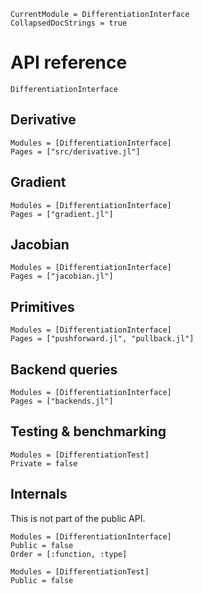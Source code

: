 ```@meta
CurrentModule = DifferentiationInterface
CollapsedDocStrings = true
```

# API reference

```@docs
DifferentiationInterface
```

## Derivative

```@autodocs
Modules = [DifferentiationInterface]
Pages = ["src/derivative.jl"]
```

## Gradient

```@autodocs
Modules = [DifferentiationInterface]
Pages = ["gradient.jl"]
```

## Jacobian

```@autodocs
Modules = [DifferentiationInterface]
Pages = ["jacobian.jl"]
```

## Primitives

```@autodocs
Modules = [DifferentiationInterface]
Pages = ["pushforward.jl", "pullback.jl"]
```

## Backend queries

```@autodocs
Modules = [DifferentiationInterface]
Pages = ["backends.jl"]
```

## Testing & benchmarking

```@autodocs
Modules = [DifferentiationTest]
Private = false
```

## Internals

This is not part of the public API.

```@autodocs
Modules = [DifferentiationInterface]
Public = false
Order = [:function, :type]
```

```@autodocs
Modules = [DifferentiationTest]
Public = false
```
